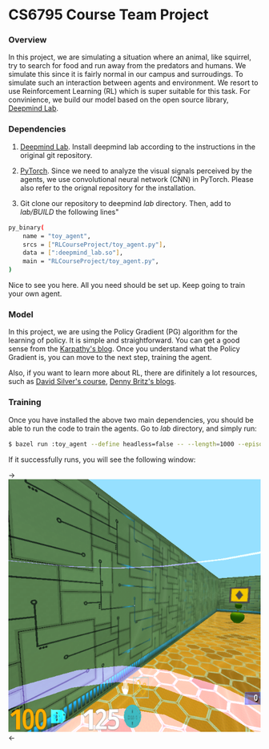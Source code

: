 # CS6795 Course Team Project

### Overview

In this project, we are simulating a situation where an animal, like squirrel, try to search for food and run away from the predators and humans. We simulate this since it is fairly normal in our campus and surroudings. To simulate such an interaction between agents and environment. We resort to use Reinforcement Learning (RL) which is super suitable for this task. For convinience, we build our model based on the open source library, [Deepmind Lab](https://github.com/deepmind/lab).

### Dependencies

1. [Deepmind Lab](https://github.com/deepmind/lab). Install deepmind lab according to the instructions in the original git repository.

2. [PyTorch](). Since we need to analyze the visual signals perceived by the agents, we use convolutional neural network (CNN) in PyTorch. Please also refer to the orignal repository for the installation.

3. Git clone our repository to deepmind *lab* directory. Then, add to *lab/BUILD* the following lines"

```bash
py_binary(
    name = "toy_agent",
    srcs = ["RLCourseProject/toy_agent.py"],
    data = [":deepmind_lab.so"],
    main = "RLCourseProject/toy_agent.py",
)
```

Nice to see you here. All you need should be set up. Keep going to train your own agent.

### Model

In this project, we are using the Policy Gradient (PG) algorithm for the learning of policy. It is simple and straightforward. You can get a good sense from the [Karpathy's blog](http://karpathy.github.io/2016/05/31/rl/). Once you understand what the Policy Gradient is, you can move to the next step, training the agent.

Also, if you want to learn more about RL, there are difinitely a lot resources, such as [David Silver's course](http://www0.cs.ucl.ac.uk/staff/d.silver/web/Teaching.html), [Denny Britz's blogs](http://www.wildml.com/2016/10/learning-reinforcement-learning/).

### Training

Once you have installed the above two main dependencies, you should be able to run the code to train the agents. Go to *lab* directory, and simply run:

```bash
$ bazel run :toy_agent --define headless=false -- --length=1000 --episode=20 --height=256 --width=256
```

If it successfully runs, you will see the following window:

->![Screenshot](images/screenshot.png)<-


